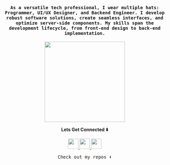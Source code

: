 <h4 align="center">
    <samp> 
        As a versatile tech professional, I wear multiple hats: Programmer, UI/UX Designer, and Backend Engineer. I develop robust software solutions, create seamless interfaces, and optimize server-side components. My skills span the development lifecycle, from front-end design to back-end implementation.
    </samp>
</h4>

<p align="center">
    <img width="250" src="https://media.giphy.com/media/jIgXf4hgbHCeKiXpvt/giphy.gif">
</p>

<p align="center">
    <b>
        Lets Get Connected ⬇️
    </b>
</p>
<p align="center">
    <a href= "https://dev.to/atonyabravin">
        <img width="32" height="32" src="https://img.icons8.com/windows/32/dev.png"/>
    </a>
    <a href= "https://twitter.com/bravin_the_Geek">
        <img width="32" height="32" src="https://img.icons8.com/fluency/144/twitterx--v1.png"/>
    </a>
    <a href= "https://www.linkedin.com/in/bravin-atonya-71048425a/"><img width="32" height="32" src="https://img.icons8.com/fluency-systems-filled/48/linkedin.png"/></a>
</p>

<p align="center">
    <samp>
        Check out my repos ⬇️  
    </samp>
</p>
<!--
This are some ideas to be implemented:
- 🔭 I’m currently working on ...
- 🌱 I’m currently learning ...
- 👯 I’m looking to collaborate on ...
- 🤔 I’m looking for help with ...
- 💬 Ask me about ...
- 📫 How to reach me: ...
- 😄 Pronouns: ...
- ⚡ Fun fact: ...
-->